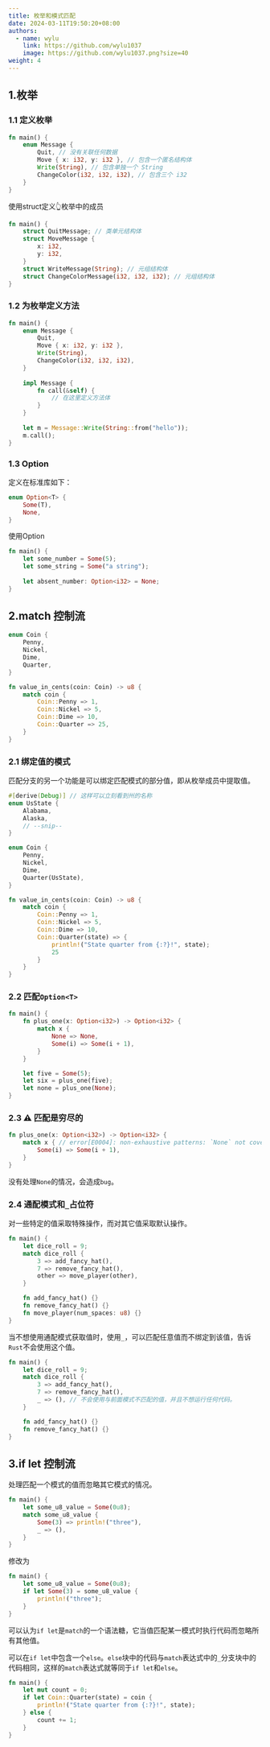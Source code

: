 ```yaml
---
title: 枚举和模式匹配
date: 2024-03-11T19:50:20+08:00
authors:
  - name: wylu
    link: https://github.com/wylu1037
    image: https://github.com/wylu1037.png?size=40
weight: 4
---
```


## 1.枚举
### 1.1 定义枚举
```rust
fn main() {
    enum Message {
        Quit, // 没有关联任何数据
        Move { x: i32, y: i32 }, // 包含一个匿名结构体
        Write(String), // 包含单独一个 String
        ChangeColor(i32, i32, i32), // 包含三个 i32
    }
}
```

使用struct定义👆枚举中的成员
```rust
fn main() {
    struct QuitMessage; // 类单元结构体
    struct MoveMessage {
        x: i32,
        y: i32,
    }
    struct WriteMessage(String); // 元组结构体
    struct ChangeColorMessage(i32, i32, i32); // 元组结构体
}
```

### 1.2 为枚举定义方法
```rust
fn main() {
    enum Message {
        Quit,
        Move { x: i32, y: i32 },
        Write(String),
        ChangeColor(i32, i32, i32),
    }
    
    impl Message {
        fn call(&self) {
            // 在这里定义方法体
        }
    }
    
    let m = Message::Write(String::from("hello"));
    m.call();
}
```

### 1.3 Option
定义在标准库如下：
```rust
enum Option<T> {
    Some(T),
    None,
}
```

使用Option
```rust
fn main() {
    let some_number = Some(5);
    let some_string = Some("a string");
    
    let absent_number: Option<i32> = None;
}
```


## 2.match 控制流
```rust
enum Coin {
    Penny,
    Nickel,
    Dime,
    Quarter,
}

fn value_in_cents(coin: Coin) -> u8 {
    match coin {
        Coin::Penny => 1,
        Coin::Nickel => 5,
        Coin::Dime => 10,
        Coin::Quarter => 25,
    }
}
```

### 2.1 绑定值的模式
匹配分支的另一个功能是可以绑定匹配模式的部分值，即从枚举成员中提取值。
```rust
#[derive(Debug)] // 这样可以立刻看到州的名称
enum UsState {
    Alabama,
    Alaska,
    // --snip--
}

enum Coin {
    Penny,
    Nickel,
    Dime,
    Quarter(UsState),
}

fn value_in_cents(coin: Coin) -> u8 {
    match coin {
        Coin::Penny => 1,
        Coin::Nickel => 5,
        Coin::Dime => 10,
        Coin::Quarter(state) => {
            println!("State quarter from {:?}!", state);
            25
        }
    }
}
```

### 2.2 匹配`Option<T>`
```rust
fn main() {
    fn plus_one(x: Option<i32>) -> Option<i32> {
        match x {
            None => None,
            Some(i) => Some(i + 1),
        }
    }

    let five = Some(5);
    let six = plus_one(five);
    let none = plus_one(None);
}
```

### 2.3 ⚠️ 匹配是穷尽的
```rust
fn plus_one(x: Option<i32>) -> Option<i32> {
    match x { // error[E0004]: non-exhaustive patterns: `None` not covered
        Some(i) => Some(i + 1),
    }
}
```
没有处理`None`的情况，会造成`bug`。

### 2.4 通配模式和`_`占位符
对一些特定的值采取特殊操作，而对其它值采取默认操作。
```rust
fn main() {
    let dice_roll = 9;
    match dice_roll {
        3 => add_fancy_hat(),
        7 => remove_fancy_hat(),
        other => move_player(other),
    }

    fn add_fancy_hat() {}
    fn remove_fancy_hat() {}
    fn move_player(num_spaces: u8) {}
}
```
当不想使用通配模式获取值时，使用`_`，可以匹配任意值而不绑定到该值，告诉`Rust`不会使用这个值。
```rust
fn main() {
    let dice_roll = 9;
    match dice_roll {
        3 => add_fancy_hat(),
        7 => remove_fancy_hat(),
        _ => (), // 不会使用与前面模式不匹配的值，并且不想运行任何代码。
    }

    fn add_fancy_hat() {}
    fn remove_fancy_hat() {}
}
```

## 3.if let 控制流
处理匹配一个模式的值而忽略其它模式的情况。
```rust
fn main() {
    let some_u8_value = Some(0u8);
    match some_u8_value {
        Some(3) => println!("three"),
        _ => (),
    }
}
```
修改为
```rust
fn main() {
    let some_u8_value = Some(0u8);
    if let Some(3) = some_u8_value {
        println!("three");
    }
}
```
可以认为`if let`是`match`的一个语法糖，它当值匹配某一模式时执行代码而忽略所有其他值。

可以在`if let`中包含一个`else`。`else`块中的代码与`match`表达式中的`_`分支块中的代码相同，这样的`match`表达式就等同于`if let`和`else`。
```rust
fn main() {
    let mut count = 0;
    if let Coin::Quarter(state) = coin {
        println!("State quarter from {:?}!", state);
    } else {
        count += 1;
    }
}
```
